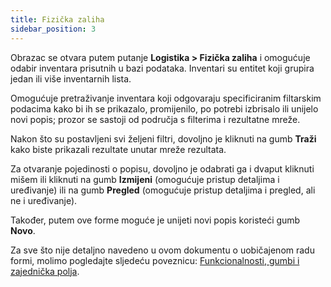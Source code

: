 ```yaml
---
title: Fizička zaliha
sidebar_position: 3
---
```


Obrazac se otvara putem putanje **Logistika > Fizička zaliha** i omogućuje odabir inventara prisutnih u bazi podataka. Inventari su entitet koji grupira jedan ili više inventarnih lista.

Omogućuje pretraživanje inventara koji odgovaraju specificiranim filtarskim podacima kako bi ih se prikazalo, promijenilo, po potrebi izbrisalo ili unijelo novi popis; prozor se sastoji od područja s filterima i rezultatne mreže.

Nakon što su postavljeni svi željeni filtri, dovoljno je kliknuti na gumb  **Traži** kako biste prikazali rezultate unutar mreže rezultata.

Za otvaranje pojedinosti o popisu, dovoljno je odabrati ga i dvaput kliknuti mišem ili kliknuti na gumb **Izmijeni** (omogućuje pristup detaljima i uređivanje) ili na gumb **Pregled** (omogućuje pristup detaljima i pregled, ali ne i uređivanje).

Također, putem ove forme moguće je unijeti novi popis koristeći gumb **Novo**.

Za sve što nije detaljno navedeno u ovom dokumentu o uobičajenom radu formi, molimo pogledajte sljedeću poveznicu: [Funkcionalnosti, gumbi i zajednička polja](/docs/guide/common).